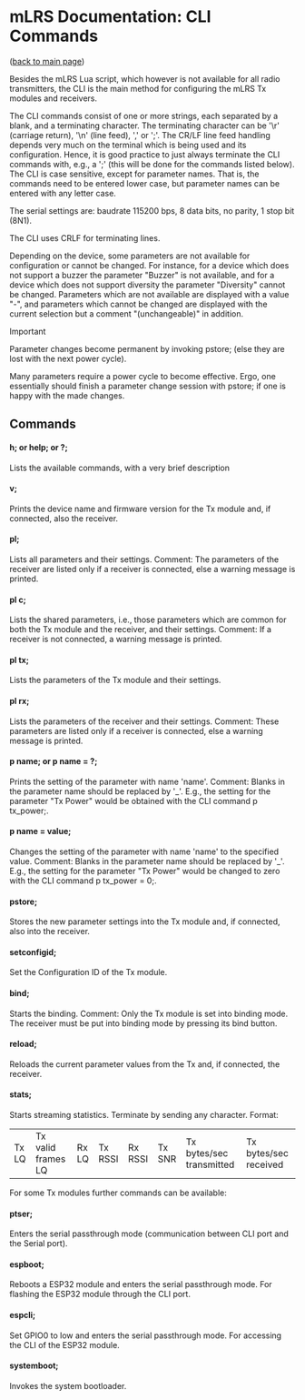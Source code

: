 # mLRS Documentation: CLI Commands #

([back to main page](../README.md))

Besides the mLRS Lua script, which however is not available for all radio transmitters, the CLI is the main method for configuring the mLRS Tx modules and receivers.

The CLI commands consist of one or more strings, each separated by a blank, and a terminating character. The terminating character can be '\r' (carriage return), '\n' (line feed), ',' or ';'. The CR/LF line feed handling depends very much on the terminal which is being used and its configuration. Hence, it is good practice to just always terminate the CLI commands with, e.g., a ';' (this will be done for the commands listed below). The CLI is case sensitive, except for parameter names. That is, the commands need to be entered lower case, but parameter names can be entered with any letter case.

The serial settings are: baudrate 115200 bps, 8 data bits, no parity, 1 stop bit (8N1).

The CLI uses CRLF for terminating lines. 

Depending on the device, some parameters are not available for configuration or cannot be changed. For instance, for a device which does not support a buzzer the parameter "Buzzer" is not available, and for a device which does not support diversity the parameter "Diversity" cannot be changed. Parameters which are not available are displayed with a value "-", and parameters which cannot be changed are displayed with the current selection but a comment "(unchangeable)" in addition.

> [!IMPORTANT]
> Parameter changes become permanent by invoking pstore; (else they are lost with the next power cycle). 

Many parameters require a power cycle to become effective. Ergo, one essentially should finish a parameter change session with pstore; if one is happy with the made changes.

## Commands ##

#### h; or help; or ?; #### 
Lists the available commands, with a very brief description

#### v; #### 
Prints the device name and firmware version for the Tx module and, if connected, also the receiver.

#### pl; #### 
Lists all parameters and their settings. Comment: The parameters of the receiver are listed only if a receiver is connected, else a warning message is printed.

#### pl c; #### 
Lists the shared parameters, i.e., those parameters which are common for both the Tx module and the receiver, and their settings. Comment: If a receiver is not connected, a warning message is printed.

#### pl tx; #### 
Lists the parameters of the Tx module and their settings. 

#### pl rx; #### 
Lists the parameters of the receiver and their settings. Comment: These parameters are listed only if a receiver is connected, else a warning message is printed.

#### p name; or p name = ?; #### 
Prints the setting of the parameter with name 'name'. Comment: Blanks in the parameter name should be replaced by '_'. E.g., the setting for the parameter "Tx Power" would be obtained with the CLI command p tx_power;.

#### p name = value; #### 
Changes the setting of the parameter with name 'name' to the specified value. Comment: Blanks in the parameter name should be replaced by '_'. E.g., the setting for the parameter "Tx Power" would be changed to zero with the CLI command p tx_power = 0;.

#### pstore; #### 
Stores the new parameter settings into the Tx module and, if connected, also into the receiver.

#### setconfigid; #### 
Set the Configuration ID of the Tx module.

#### bind; #### 
Starts the binding. Comment: Only the Tx module is set into binding mode. The receiver must be put into binding mode by pressing its bind button.

#### reload; #### 
Reloads the current parameter values from the Tx and, if connected, the receiver.

#### stats; #### 
Starts streaming statistics. Terminate by sending any character. Format:

<table>
    <tr>
        <td>Tx LQ</td><td>Tx valid frames LQ</td><td>Rx LQ</td>
        <td>Tx RSSI</td><td>Rx RSSI</td><td>Tx SNR</td>
        <td>Tx bytes/sec transmitted</td><td>Tx bytes/sec received</td>
    </tr>
</table>

For some Tx modules further commands can be available:

#### ptser; #### 
Enters the serial passthrough mode (communication between CLI port and the Serial port).

#### espboot; #### 
Reboots a ESP32 module and enters the serial passthrough mode. For flashing the ESP32 module through the CLI port.

#### espcli; #### 
Set GPIO0 to low and enters the serial passthrough mode. For accessing the CLI of the ESP32 module.

#### systemboot; #### 
Invokes the system bootloader.
